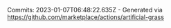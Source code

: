 Commits: 2023-01-07T06:48:22.635Z - Generated via https://github.com/marketplace/actions/artificial-grass
<br>
